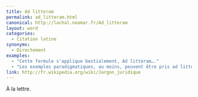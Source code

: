 ```yaml
---
title: Ad litteram
permalink: ad_litteram.html
canonical: http://lachal.neamar.fr/Ad_litteram
layout: word
categories:
  - Citation latine
synonyms:
  - Directement
examples:
  - "Cette formule s'applique bestialement, Ad litteram…."
  - "Les exemples paradigmatiques, au moins, peuvent être pris ad litteram !"
link: http://fr.wikipedia.org/wiki/Jargon_juridique
---
```


À la lettre.

